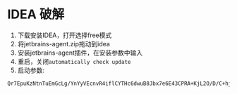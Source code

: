 # IDEA 破解
1. 下载安装IDEA，打开选择free模式
2. 将jetbrains-agent.zip拖动到idea
3. 安装jetbrains-agent插件，在安装参数中输入
4. 重启，关闭```automatically check update```
5. 启动参数:
```
Qr7EpuKzNtnTuEmGcLg/YnYyVEcnvR4iflCYTHc6dwuB8Jbx7e6E43CPRA+KjL2O/D/C+hj/rDFrwCNgGAvLcJd3bcaJ8UTMh8FPxd2EfjDt0eopoRIRQKtw8Ua3hlm2i+GvhYnaJ5/F1XN7H/8uEtYqFQlJc9auMxAL3gdnsmY
```